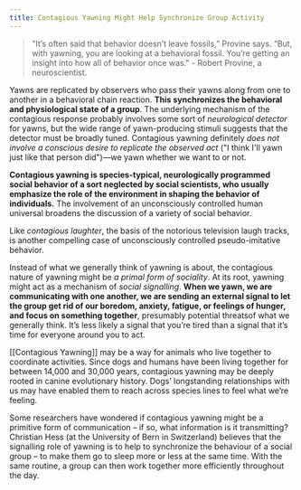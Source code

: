 ```yaml
---
title: Contagious Yawning Might Help Synchronize Group Activity
---
```


> "It’s often said that behavior doesn’t leave fossils,” Provine says. “But, with yawning, you are looking at a behavioral fossil. You’re getting an insight into how all of behavior once was." - Robert Provine, a neuroscientist.

Yawns are replicated by observers who pass their yawns along from one to another in a behavioral chain reaction. **This synchronizes the behavioral and physiological state of a group**. The underlying mechanism of the contagious response probably involves some sort of *neurological detector* for yawns, but the wide range of yawn-producing stimuli suggests that the detector must be broadly tuned. Contagious yawning definitely *does not involve a conscious desire to replicate the observed act* ("I think I'll yawn just like that person did")—we yawn whether we want to or not.

**Contagious yawning is species-typical, neurologically programmed social behavior of a sort neglected by social scientists, who usually emphasize the role of the environment in shaping the behavior of individuals.** The involvement of an unconsciously controlled human universal broadens the discussion of a variety of social behavior.

Like *contagious laughter*, the basis of the notorious television laugh tracks, is another compelling case of unconsciously controlled pseudo-imitative behavior.

Instead of what we generally think of yawning is about, the contagious nature of yawning might be *a primal form of sociality*. At its root, yawning might act as a mechanism of *social signalling*. **When we yawn, we are communicating with one another, we are sending an external signal to let the group get rid of our boredom, anxiety, fatigue, or feelings of hunger, and focus on something together**, presumably potential threatsof what we generally think. It’s less likely a signal that you’re tired than a signal that it’s time for everyone around you to act.

[[Contagious Yawning]] may be a way for animals who live together to coordinate activities. Since dogs and humans have been living together for between 14,000 and 30,000 years, contagious yawning may be deeply rooted in canine evolutionary history. Dogs’ longstanding relationships with us may have enabled them to reach across species lines to feel what we’re feeling.

Some researchers have wondered if contagious yawning might be a primitive form of communication – if so, what information is it transmitting? Christian Hess (at the University of Bern in Switzerland) believes that the signalling role of yawning is to help to synchronize the behaviour of a social group – to make them go to sleep more or less at the same time. With the same routine, a group can then work together more efficiently throughout the day.

